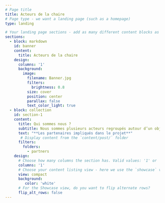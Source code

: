 ```yaml
---
# Page title
title: Acteurs de la chaire
# Page type - we want a landing page (such as a homepage)
type: landing

# Your landing page sections - add as many different content blocks as you like
sections:
  - block: markdown
    id: banner
    content:
      title: Acteurs de la chaire      
    design:
      columns: '1'
      background: 
        image: 
          filename: Banner.jpg
          filters:
            brightness: 0.8
          size: cover
          position: center  
          parallax: false
          text_color_light: true
  - block: collection
    id: section-1
    content:
      title: Qui sommes nous ?
      subtitle: Nous sommes plusieurs acteurs regroupés autour d’un objectif commun; créer une dynamique collective conduisant à la mise en place de pratiques d’entretien des bords de route plus durables
      text: "**Les partenaires impliqués dans le projet**"
       # Display content from the `content/post/` folder
      filters:
        folders:
          - partners
    design:
      # Choose how many columns the section has. Valid values: '1' or '2'.
      columns: '1'
      # Choose your content listing view - here we use the `showcase` view
      view: compact
      background:
         color: 'white'
      # For the Showcase view, do you want to flip alternate rows?
      flip_alt_rows: false
---
```





